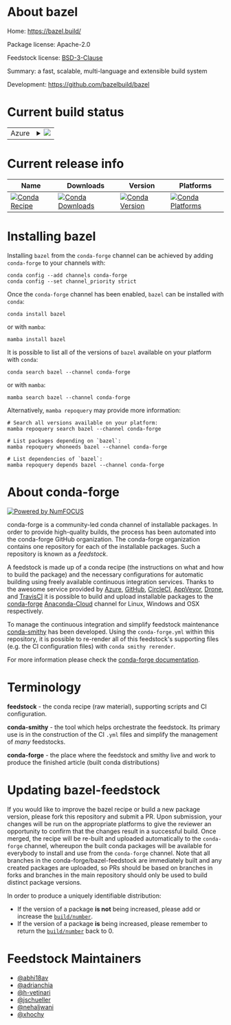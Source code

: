 About bazel
===========

Home: https://bazel.build/

Package license: Apache-2.0

Feedstock license: [BSD-3-Clause](https://github.com/conda-forge/bazel-feedstock/blob/main/LICENSE.txt)

Summary: a fast, scalable, multi-language and extensible build system

Development: https://github.com/bazelbuild/bazel

Current build status
====================


<table>
    
  <tr>
    <td>Azure</td>
    <td>
      <details>
        <summary>
          <a href="https://dev.azure.com/conda-forge/feedstock-builds/_build/latest?definitionId=3673&branchName=main">
            <img src="https://dev.azure.com/conda-forge/feedstock-builds/_apis/build/status/bazel-feedstock?branchName=main">
          </a>
        </summary>
        <table>
          <thead><tr><th>Variant</th><th>Status</th></tr></thead>
          <tbody><tr>
              <td>linux_64_grpc_cpp1.46</td>
              <td>
                <a href="https://dev.azure.com/conda-forge/feedstock-builds/_build/latest?definitionId=3673&branchName=main">
                  <img src="https://dev.azure.com/conda-forge/feedstock-builds/_apis/build/status/bazel-feedstock?branchName=main&jobName=linux&configuration=linux_64_grpc_cpp1.46" alt="variant">
                </a>
              </td>
            </tr><tr>
              <td>linux_64_grpc_cpp1.47</td>
              <td>
                <a href="https://dev.azure.com/conda-forge/feedstock-builds/_build/latest?definitionId=3673&branchName=main">
                  <img src="https://dev.azure.com/conda-forge/feedstock-builds/_apis/build/status/bazel-feedstock?branchName=main&jobName=linux&configuration=linux_64_grpc_cpp1.47" alt="variant">
                </a>
              </td>
            </tr><tr>
              <td>linux_aarch64_grpc_cpp1.46</td>
              <td>
                <a href="https://dev.azure.com/conda-forge/feedstock-builds/_build/latest?definitionId=3673&branchName=main">
                  <img src="https://dev.azure.com/conda-forge/feedstock-builds/_apis/build/status/bazel-feedstock?branchName=main&jobName=linux&configuration=linux_aarch64_grpc_cpp1.46" alt="variant">
                </a>
              </td>
            </tr><tr>
              <td>linux_aarch64_grpc_cpp1.47</td>
              <td>
                <a href="https://dev.azure.com/conda-forge/feedstock-builds/_build/latest?definitionId=3673&branchName=main">
                  <img src="https://dev.azure.com/conda-forge/feedstock-builds/_apis/build/status/bazel-feedstock?branchName=main&jobName=linux&configuration=linux_aarch64_grpc_cpp1.47" alt="variant">
                </a>
              </td>
            </tr><tr>
              <td>linux_ppc64le_grpc_cpp1.46</td>
              <td>
                <a href="https://dev.azure.com/conda-forge/feedstock-builds/_build/latest?definitionId=3673&branchName=main">
                  <img src="https://dev.azure.com/conda-forge/feedstock-builds/_apis/build/status/bazel-feedstock?branchName=main&jobName=linux&configuration=linux_ppc64le_grpc_cpp1.46" alt="variant">
                </a>
              </td>
            </tr><tr>
              <td>linux_ppc64le_grpc_cpp1.47</td>
              <td>
                <a href="https://dev.azure.com/conda-forge/feedstock-builds/_build/latest?definitionId=3673&branchName=main">
                  <img src="https://dev.azure.com/conda-forge/feedstock-builds/_apis/build/status/bazel-feedstock?branchName=main&jobName=linux&configuration=linux_ppc64le_grpc_cpp1.47" alt="variant">
                </a>
              </td>
            </tr><tr>
              <td>osx_64_grpc_cpp1.46</td>
              <td>
                <a href="https://dev.azure.com/conda-forge/feedstock-builds/_build/latest?definitionId=3673&branchName=main">
                  <img src="https://dev.azure.com/conda-forge/feedstock-builds/_apis/build/status/bazel-feedstock?branchName=main&jobName=osx&configuration=osx_64_grpc_cpp1.46" alt="variant">
                </a>
              </td>
            </tr><tr>
              <td>osx_64_grpc_cpp1.47</td>
              <td>
                <a href="https://dev.azure.com/conda-forge/feedstock-builds/_build/latest?definitionId=3673&branchName=main">
                  <img src="https://dev.azure.com/conda-forge/feedstock-builds/_apis/build/status/bazel-feedstock?branchName=main&jobName=osx&configuration=osx_64_grpc_cpp1.47" alt="variant">
                </a>
              </td>
            </tr><tr>
              <td>osx_arm64_grpc_cpp1.46</td>
              <td>
                <a href="https://dev.azure.com/conda-forge/feedstock-builds/_build/latest?definitionId=3673&branchName=main">
                  <img src="https://dev.azure.com/conda-forge/feedstock-builds/_apis/build/status/bazel-feedstock?branchName=main&jobName=osx&configuration=osx_arm64_grpc_cpp1.46" alt="variant">
                </a>
              </td>
            </tr><tr>
              <td>osx_arm64_grpc_cpp1.47</td>
              <td>
                <a href="https://dev.azure.com/conda-forge/feedstock-builds/_build/latest?definitionId=3673&branchName=main">
                  <img src="https://dev.azure.com/conda-forge/feedstock-builds/_apis/build/status/bazel-feedstock?branchName=main&jobName=osx&configuration=osx_arm64_grpc_cpp1.47" alt="variant">
                </a>
              </td>
            </tr><tr>
              <td>win_64</td>
              <td>
                <a href="https://dev.azure.com/conda-forge/feedstock-builds/_build/latest?definitionId=3673&branchName=main">
                  <img src="https://dev.azure.com/conda-forge/feedstock-builds/_apis/build/status/bazel-feedstock?branchName=main&jobName=win&configuration=win_64_" alt="variant">
                </a>
              </td>
            </tr>
          </tbody>
        </table>
      </details>
    </td>
  </tr>
</table>

Current release info
====================

| Name | Downloads | Version | Platforms |
| --- | --- | --- | --- |
| [![Conda Recipe](https://img.shields.io/badge/recipe-bazel-green.svg)](https://anaconda.org/conda-forge/bazel) | [![Conda Downloads](https://img.shields.io/conda/dn/conda-forge/bazel.svg)](https://anaconda.org/conda-forge/bazel) | [![Conda Version](https://img.shields.io/conda/vn/conda-forge/bazel.svg)](https://anaconda.org/conda-forge/bazel) | [![Conda Platforms](https://img.shields.io/conda/pn/conda-forge/bazel.svg)](https://anaconda.org/conda-forge/bazel) |

Installing bazel
================

Installing `bazel` from the `conda-forge` channel can be achieved by adding `conda-forge` to your channels with:

```
conda config --add channels conda-forge
conda config --set channel_priority strict
```

Once the `conda-forge` channel has been enabled, `bazel` can be installed with `conda`:

```
conda install bazel
```

or with `mamba`:

```
mamba install bazel
```

It is possible to list all of the versions of `bazel` available on your platform with `conda`:

```
conda search bazel --channel conda-forge
```

or with `mamba`:

```
mamba search bazel --channel conda-forge
```

Alternatively, `mamba repoquery` may provide more information:

```
# Search all versions available on your platform:
mamba repoquery search bazel --channel conda-forge

# List packages depending on `bazel`:
mamba repoquery whoneeds bazel --channel conda-forge

# List dependencies of `bazel`:
mamba repoquery depends bazel --channel conda-forge
```


About conda-forge
=================

[![Powered by
NumFOCUS](https://img.shields.io/badge/powered%20by-NumFOCUS-orange.svg?style=flat&colorA=E1523D&colorB=007D8A)](https://numfocus.org)

conda-forge is a community-led conda channel of installable packages.
In order to provide high-quality builds, the process has been automated into the
conda-forge GitHub organization. The conda-forge organization contains one repository
for each of the installable packages. Such a repository is known as a *feedstock*.

A feedstock is made up of a conda recipe (the instructions on what and how to build
the package) and the necessary configurations for automatic building using freely
available continuous integration services. Thanks to the awesome service provided by
[Azure](https://azure.microsoft.com/en-us/services/devops/), [GitHub](https://github.com/),
[CircleCI](https://circleci.com/), [AppVeyor](https://www.appveyor.com/),
[Drone](https://cloud.drone.io/welcome), and [TravisCI](https://travis-ci.com/)
it is possible to build and upload installable packages to the
[conda-forge](https://anaconda.org/conda-forge) [Anaconda-Cloud](https://anaconda.org/)
channel for Linux, Windows and OSX respectively.

To manage the continuous integration and simplify feedstock maintenance
[conda-smithy](https://github.com/conda-forge/conda-smithy) has been developed.
Using the ``conda-forge.yml`` within this repository, it is possible to re-render all of
this feedstock's supporting files (e.g. the CI configuration files) with ``conda smithy rerender``.

For more information please check the [conda-forge documentation](https://conda-forge.org/docs/).

Terminology
===========

**feedstock** - the conda recipe (raw material), supporting scripts and CI configuration.

**conda-smithy** - the tool which helps orchestrate the feedstock.
                   Its primary use is in the construction of the CI ``.yml`` files
                   and simplify the management of *many* feedstocks.

**conda-forge** - the place where the feedstock and smithy live and work to
                  produce the finished article (built conda distributions)


Updating bazel-feedstock
========================

If you would like to improve the bazel recipe or build a new
package version, please fork this repository and submit a PR. Upon submission,
your changes will be run on the appropriate platforms to give the reviewer an
opportunity to confirm that the changes result in a successful build. Once
merged, the recipe will be re-built and uploaded automatically to the
`conda-forge` channel, whereupon the built conda packages will be available for
everybody to install and use from the `conda-forge` channel.
Note that all branches in the conda-forge/bazel-feedstock are
immediately built and any created packages are uploaded, so PRs should be based
on branches in forks and branches in the main repository should only be used to
build distinct package versions.

In order to produce a uniquely identifiable distribution:
 * If the version of a package **is not** being increased, please add or increase
   the [``build/number``](https://docs.conda.io/projects/conda-build/en/latest/resources/define-metadata.html#build-number-and-string).
 * If the version of a package **is** being increased, please remember to return
   the [``build/number``](https://docs.conda.io/projects/conda-build/en/latest/resources/define-metadata.html#build-number-and-string)
   back to 0.

Feedstock Maintainers
=====================

* [@abhi18av](https://github.com/abhi18av/)
* [@adrianchia](https://github.com/adrianchia/)
* [@h-vetinari](https://github.com/h-vetinari/)
* [@jschueller](https://github.com/jschueller/)
* [@nehaljwani](https://github.com/nehaljwani/)
* [@xhochy](https://github.com/xhochy/)

